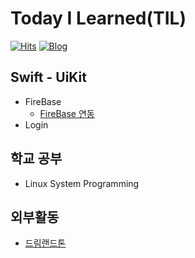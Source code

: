 # Today I Learned(TIL)
[![Hits](https://hits.seeyoufarm.com/api/count/incr/badge.svg?url=https%3A%2F%2Fgithub.com%2Falstjr7437%2FTIL&count_bg=%23499CF3&title_bg=%23000000&icon=adguard.svg&icon_color=%23FFFFFF&title=See&edge_flat=false)](https://hits.seeyoufarm.com)
[![Blog](https://img.shields.io/badge/Velog-velog.io/@alstjr7437-blue.svg)](https://velog.io/@alstjr7437)


## Swift - UiKit
* FireBase
  * [FireBase 연동](https://github.com/alstjr7437/TIL/Swift/Uikit/FireBase.md)
* Login

## 학교 공부
* Linux System Programming



## 외부활동
* [드림랜드톤](https://velog.io/@alstjr7437/DreamLandThon1)
